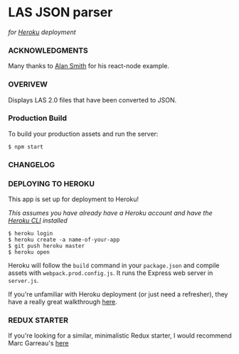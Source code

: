 # LAS JSON parser
_for [Heroku](https://www.heroku.com/) deployment_

### ACKNOWLEDGMENTS
Many thanks to [Alan Smith](https://github.com/alanbsmith/react-node-example) for his react-node example. 


### OVERIVEW
Displays LAS 2.0 files that have been converted to JSON.

### Production Build

To build your production assets and run the server:
```
$ npm start
```

### CHANGELOG

### DEPLOYING TO HEROKU
This app is set up for deployment to Heroku!

_This assumes you have already have a Heroku account and have the [Heroku CLI](https://devcenter.heroku.com/articles/heroku-cli) installed_
```
$ heroku login
$ heroku create -a name-of-your-app
$ git push heroku master
$ heroku open
```

Heroku will follow the `build` command in your `package.json` and compile assets with `webpack.prod.config.js`. It runs the Express web server in `server.js`.

If you're unfamiliar with Heroku deployment (or just need a refresher), they have a really great walkthrough [here](https://devcenter.heroku.com/articles/getting-started-with-nodejs#introduction).

### REDUX STARTER
If you're looking for a similar, minimalistic Redux starter, I would recommend Marc Garreau's [here](https://github.com/marcgarreau/redux-starter)
